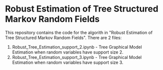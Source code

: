 # **Robust Estimation of Tree Structured Markov Random Fields**

This repository contains the code for the algorith in "Robust Estimation of Tree Structured Markov Random Fields". There are 2 files:
1. Robust_Tree_Estimation_support_2.ipynb - Tree Graphical Model Estimation when random variables have support size 2.
2. Robust_Tree_Estimation_support_3.ipynb - Tree Graphical Model Estimation when random variables have support size 3.
